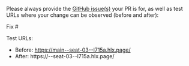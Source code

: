 Please always provide the [GitHub issue(s)](../issues) your PR is for, as well as test URLs where your change can be observed (before and after):

Fix #<gh-issue-id>

Test URLs:
- Before: https://main--seat-03--l715a.hlx.page/
- After: https://<branch>--seat-03--l715a.hlx.page/
